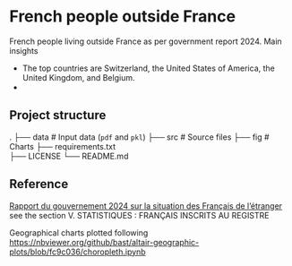 # French people outside France
French people living outside France as per government report 2024.
Main insights 
- The top countries are Switzerland, the United States of America, the United Kingdom, and Belgium.
- 


## Project structure
.
├── data                    # Input data (`pdf` and `pkl`)
├── src                     # Source files 
├── fig                     # Charts
├── requirements.txt        
├── LICENSE
└── README.md

## Reference
<a href="https://francais-du-monde.org/wp-content/uploads/2022/11/2024-gouvernement-francais-etranger-rapport.pdf">Rapport du gouvernement 2024 sur la situation des Français de l’étranger</a> <br>
see the section V. STATISTIQUES : FRANÇAIS INSCRITS AU REGISTRE 

Geographical charts plotted following 
https://nbviewer.org/github/bast/altair-geographic-plots/blob/fc9c036/choropleth.ipynb
